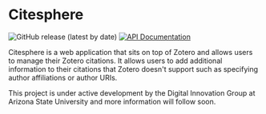 # Citesphere

![GitHub release (latest by date)](https://img.shields.io/github/v/release/diging/citesphere)
[![API Documentation](https://img.shields.io/badge/API%20Documentation-v1.0-orange)](https://documenter.getpostman.com/view/19365454/UVeMJiyx)

Citesphere is a web application that sits on top of Zotero and allows users to manage their Zotero citations. It allows users to add additional information to their citations that Zotero doesn't support such as specifying author affiliations or author URIs.

This project is under active development by the Digital Innovation Group at Arizona State University and more information will follow soon.
